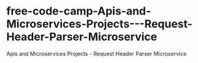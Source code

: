 # free-code-camp-Apis-and-Microservices-Projects---Request-Header-Parser-Microservice
Apis and Microservices Projects - Request Header Parser Microservice
